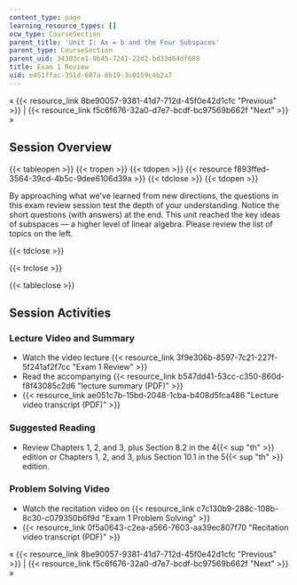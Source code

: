 ```yaml
---
content_type: page
learning_resource_types: []
ocw_type: CourseSection
parent_title: 'Unit I: Ax = b and the Four Subspaces'
parent_type: CourseSection
parent_uid: 34303ce1-9b45-7241-22d2-bd33d64df688
title: Exam 1 Review
uid: e451ffac-351d-687a-8b19-3c0159c4b2a7
---
```


« {{< resource_link 8be90057-9381-41d7-712d-45f0e42d1cfc "Previous" >}} | {{< resource_link f5c6f676-32a0-d7e7-bcdf-bc97569b662f "Next" >}} »

Session Overview
----------------

{{< tableopen >}}
{{< tropen >}}
{{< tdopen >}}
{{< resource f893ffed-3564-39cd-4b5c-9dee6106d39a >}}
{{< tdclose >}}
{{< tdopen >}}


By approaching what we've learned from new directions, the questions in this exam review session test the depth of your understanding. Notice the short questions (with answers) at the end. This unit reached the key ideas of subspaces — a higher level of linear algebra. Please review the list of topics on the left.


{{< tdclose >}}

{{< trclose >}}

{{< tableclose >}}

Session Activities
------------------

### Lecture Video and Summary

*   Watch the video lecture {{< resource_link 3f9e306b-8597-7c21-227f-5f241af2f7cc "Exam 1 Review" >}}
*   Read the accompanying {{< resource_link b547dd41-53cc-c350-860d-f8f43085c2d6 "lecture summary (PDF)" >}}
*   {{< resource_link ae051c7b-15bd-2048-1cba-b408d5fca486 "Lecture video transcript (PDF)" >}}

### Suggested Reading

*   Review Chapters 1, 2, and 3, plus Section 8.2 in the 4{{< sup "th" >}} edition or Chapters 1, 2, and 3, plus Section 10.1 in the 5{{< sup "th" >}} edition.

### Problem Solving Video

*   Watch the recitation video on {{< resource_link c7c130b9-288c-108b-8c30-c079350b6f9d "Exam 1 Problem Solving" >}}
*   {{< resource_link 0f5a0643-c2ea-a566-7603-aa39ec807f70 "Recitation video transcript (PDF)" >}}

« {{< resource_link 8be90057-9381-41d7-712d-45f0e42d1cfc "Previous" >}} | {{< resource_link f5c6f676-32a0-d7e7-bcdf-bc97569b662f "Next" >}} »